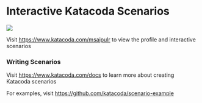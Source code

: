 # Interactive Katacoda Scenarios

[![](http://shields.katacoda.com/katacoda/msaipulr/count.svg)](https://www.katacoda.com/msaipulr "Get your profile on Katacoda.com")

Visit https://www.katacoda.com/msaipulr to view the profile and interactive scenarios

### Writing Scenarios
Visit https://www.katacoda.com/docs to learn more about creating Katacoda scenarios

For examples, visit https://github.com/katacoda/scenario-example

